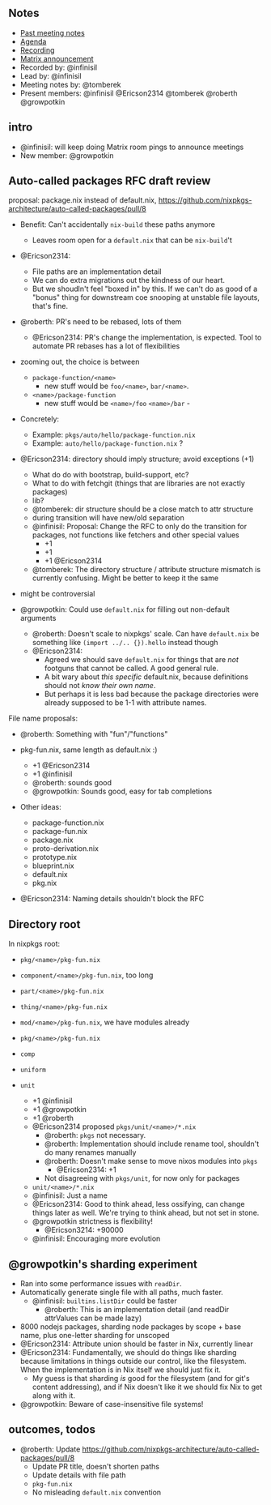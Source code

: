 ## Notes

- [Past meeting notes](https://github.com/nixpkgs-architecture/meetings)
- [Agenda](https://discourse.nixos.org/t/2022-11-14-nixpkgs-architecture-team-meeting-17/23172)
- [Recording](https://youtu.be/flo_Cchz3f4)
- [Matrix announcement](https://matrix.to/#/!djTaTBQyWEPRQxrPTb:nixos.org/$Pop9HjwbpFCt5SoJJfjKoy_qMvVFPr2N_cx7kME_kcY)
- Recorded by: @infinisil
- Lead by: @infinisil
- Meeting notes by: @tomberek
- Present members: @infinisil @Ericson2314 @tomberek @roberth @growpotkin

## intro
- @infinisil: will keep doing Matrix room pings to announce meetings
- New member: @growpotkin

## Auto-called packages RFC draft review
proposal: package.nix instead of default.nix, <https://github.com/nixpkgs-architecture/auto-called-packages/pull/8>

- Benefit: Can't accidentally `nix-build` these paths anymore
  - Leaves room open for a `default.nix` that can be `nix-build`'t
- @Ericson2314: 
  - File paths are an implementation detail
  - We can do extra migrations out the kindness of our heart.
  - But we shoudln't feel "boxed in" by this. If we can't do as good of a "bonus" thing for downstream coe snooping at unstable file layouts, that's fine.
- @roberth: PR's need to be rebased, lots of them
  - @Ericson2314: PR's change the implementation, is expected. Tool to automate PR rebases has a lot of flexibilities

- zooming out, the choice is between
  - `package-function/<name>`
    - new stuff would be `foo/<name>`, `bar/<name>`.
  - `<name>/package-function`
    - new stuff would be `<name>/foo` `<name>/bar` - 
- Concretely:
  - Example: `pkgs/auto/hello/package-function.nix`
  - Example: `auto/hello/package-function.nix` ?
- @Ericson2314: directory should imply structure; avoid exceptions (+1)
  - What do do with bootstrap, build-support, etc?
  - What to do with fetchgit (things that are libraries are not exactly packages)
  - lib?
  - @tomberek: dir structure should be a close match to attr structure
  - during transition will have new/old separation
  - @infinisil: Proposal: Change the RFC to only do the transition for packages, not functions like fetchers and other special values
    - +1
    - +1
    - +1 @Ericson2314
  - @tomberek: The directory structure / attribute structure mismatch is currently confusing. Might be better to keep it the same
    
- might be controversial
- @growpotkin: Could use `default.nix` for filling out non-default arguments
  - @roberth: Doesn't scale to nixpkgs' scale. Can have `default.nix` be something like `(import ../.. {}).hello` instead though
  - @Ericson2314: 
    - Agreed we should save `default.nix` for things that are *not* footguns that cannot be called. A good general rule.
    - A bit wary about *this specific* default.nix, because definitions should not *know their own name*.
    - But perhaps it is less bad because the package directories were already supposed to be 1-1 with attribute names.


File name proposals:
- @roberth: Something with "fun"/"functions"
- pkg-fun.nix, same length as default.nix :)
  - +1 @Ericson2314
  - +1 @infinisil
  - @roberth: sounds good
  - @growpotkin: Sounds good, easy for tab completions
- Other ideas:
  - package-function.nix
  - package-fun.nix
  - package.nix
  - proto-derivation.nix
  - prototype.nix
  - blueprint.nix
  - default.nix
  - pkg.nix

- @Ericson2314: Naming details shouldn't block the RFC

## Directory root

In nixpkgs root:
- `pkg/<name>/pkg-fun.nix`
- `component/<name>/pkg-fun.nix`, too long
- `part/<name>/pkg-fun.nix`
- `thing/<name>/pkg-fun.nix`
- `mod/<name>/pkg-fun.nix`, we have modules already
- `pkg/<name>/pkg-fun.nix`

- `comp`
- `uniform`

- `unit`
  - +1 @infinisil
  - +1 @growpotkin
  - +1 @roberth
  - @Ericson2314 proposed `pkgs/unit/<name>/*.nix`
    - @roberth: `pkgs` not necessary.
    - @roberth: Implementation should include rename tool, shouldn't do many renames manually
    - @roberth: Doesn't make sense to move nixos modules into `pkgs`
      - @Ericson2314: +1
    - Not disagreeing with `pkgs/unit`, for now only for packages
  - `unit/<name>/*.nix`
  - @infinisil: Just a name
  - @Ericson2314: Good to think ahead, less ossifying, can change things later as well. We're trying to think ahead, but not set in stone.
  - @growpotkin strictness is flexibility!
     - @Ericson3214: +90000
  - @infinisil: Encouraging more evolution

## @growpotkin's sharding experiment

- Ran into some performance issues with `readDir`.
- Automatically generate single file with all paths, much faster.
  - @infinisil: `builtins.listDir` could be faster
    - @roberth: This is an implementation detail (and readDir attrValues can be made lazy)
- 8000 nodejs packages, sharding node packages by scope + base name, plus one-letter sharding for unscoped
- @Ericson2314: Attribute union should be faster in Nix, currently linear
- @Ericson2314: Fundamentally, we should do things like sharding because limitations in things outside our control, like the filesystem. When the implementation is in Nix itself we should just fix it.
  - My guess is that sharding *is* good for the filesystem (and for git's content addressing), and if Nix doesn't like it we should fix Nix to get along with it.
- @growpotkin: Beware of case-insensitive file systems!

## outcomes, todos

- @roberth: Update https://github.com/nixpkgs-architecture/auto-called-packages/pull/8
  - Update PR title, doesn't shorten paths
  - Update details with file path
  - `pkg-fun.nix`
  - No misleading `default.nix` convention
